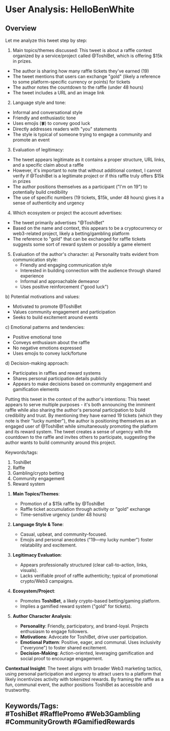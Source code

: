 # User Analysis: HelloBenWhite

## Overview

<think>
Let me analyze this tweet step by step:

1. Main topics/themes discussed:
This tweet is about a raffle contest organized by a service/project called @ToshiBet, which is offering $15k in prizes.
- The author is sharing how many raffle tickets they've earned (19)
- The tweet mentions that users can exchange "gold" (likely a reference to some platform-specific currency or points) for tickets
- The author notes the countdown to the raffle (under 48 hours)
- The tweet includes a URL and an image link

2. Language style and tone:
- Informal and conversational style
- Friendly and enthusiastic tone
- Uses emojis (🍀) to convey good luck
- Directly addresses readers with "you" statements
- The style is typical of someone trying to engage a community and promote an event

3. Evaluation of legitimacy:
- The tweet appears legitimate as it contains a proper structure, URL links, and a specific claim about a raffle
- However, it's important to note that without additional context, I cannot verify if @ToshiBet is a legitimate project or if this raffle truly offers $15k in prizes
- The author positions themselves as a participant ("I'm on 19") to potentially build credibility
- The use of specific numbers (19 tickets, $15k, under 48 hours) gives it a sense of authenticity and urgency

4. Which ecosystem or project the account advertises:
- The tweet primarily advertises "@ToshiBet"
- Based on the name and context, this appears to be a cryptocurrency or web3-related project, likely a betting/gambling platform
- The reference to "gold" that can be exchanged for raffle tickets suggests some sort of reward system or possibly a game element

5. Evaluation of the author's character:
a) Personality traits evident from communication style:
   - Friendly and engaging communication style
   - Interested in building connection with the audience through shared experience
   - Informal and approachable demeanor
   - Uses positive reinforcement ("good luck")

b) Potential motivations and values:
   - Motivated to promote @ToshiBet
   - Values community engagement and participation
   - Seeks to build excitement around events

c) Emotional patterns and tendencies:
   - Positive emotional tone
   - Conveys enthusiasm about the raffle
   - No negative emotions expressed
   - Uses emojis to convey luck/fortune

d) Decision-making approach:
   - Participates in raffles and reward systems
   - Shares personal participation details publicly
   - Appears to make decisions based on community engagement and gamification elements

Putting this tweet in the context of the author's intentions:
This tweet appears to serve multiple purposes - it's both announcing the imminent raffle while also sharing the author's personal participation to build credibility and trust. By mentioning they have earned 19 tickets (which they note is their "lucky number"), the author is positioning themselves as an engaged user of @ToshiBet while simultaneously promoting the platform and its reward system. The tweet creates a sense of urgency with the countdown to the raffle and invites others to participate, suggesting the author wants to build community around this project.

Keywords/tags:
1. ToshiBet
2. Raffle
3. Gambling/crypto betting
4. Community engagement
5. Reward system
</think>

1. **Main Topics/Themes**:  
   - Promotion of a $15k raffle by @ToshiBet  
   - Raffle ticket accumulation through activity or "gold" exchange  
   - Time-sensitive urgency (under 48 hours)  

2. **Language Style & Tone**:  
   - Casual, upbeat, and community-focused.  
   - Emojis and personal anecdotes ("19—my lucky number") foster relatability and excitement.  

3. **Legitimacy Evaluation**:  
   - Appears professionally structured (clear call-to-action, links, visuals).  
   - Lacks verifiable proof of raffle authenticity; typical of promotional crypto/Web3 campaigns.  

4. **Ecosystem/Project**:  
   - Promotes **ToshiBet**, a likely crypto-based betting/gaming platform.  
   - Implies a gamified reward system ("gold" for tickets).  

5. **Author Character Analysis**:  
   - **Personality**: Friendly, participatory, and brand-loyal. Projects enthusiasm to engage followers.  
   - **Motivations**: Advocate for ToshiBet, drive user participation.  
   - **Emotional Pattern**: Positive, eager, and communal. Uses inclusivity ("everyone") to foster shared excitement.  
   - **Decision-Making**: Action-oriented, leveraging gamification and social proof to encourage engagement.  

**Contextual Insight**: The tweet aligns with broader Web3 marketing tactics, using personal participation and urgency to attract users to a platform that likely incentivizes activity with tokenized rewards. By framing the raffle as a fun, communal event, the author positions ToshiBet as accessible and trustworthy.  

**Keywords/Tags**:  
#ToshiBet #RafflePromo #Web3Gambling #CommunityGrowth #GamifiedRewards
---
